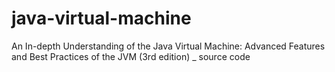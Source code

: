 # java-virtual-machine
An In-depth Understanding of the Java Virtual Machine: Advanced Features and Best Practices of the JVM (3rd edition) _ source code
